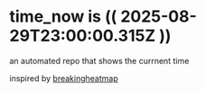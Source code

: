 # time_now is (( 2025-08-29T23:00:00.315Z ))

an automated repo that shows the currnent time

inspired by [breakingheatmap](https://github.com/breakingheatmap/breakingheatmap)